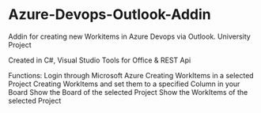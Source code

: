# Azure-Devops-Outlook-Addin
Addin for creating new Workitems in Azure Devops via Outlook. University Project

Created in C#, Visual Studio Tools for Office & REST Api

Functions:
Login through Microsoft Azure
Creating WorkItems in a selected Project
Creating WorkItems and set them to a specified Column in your Board
Show the Board of the selected Project 
Show the WorkItems of the selected Project

